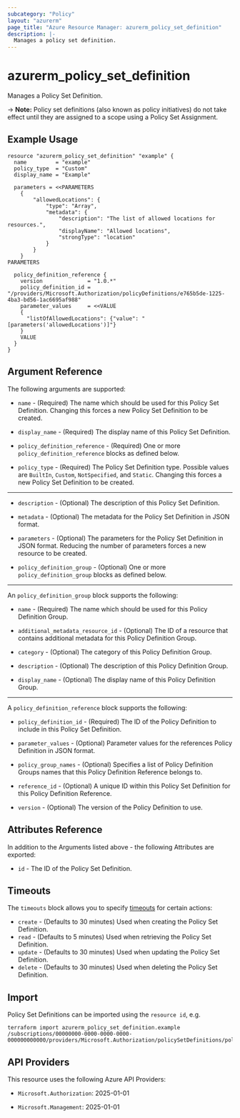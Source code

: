 ```yaml
---
subcategory: "Policy"
layout: "azurerm"
page_title: "Azure Resource Manager: azurerm_policy_set_definition"
description: |-
  Manages a policy set definition.
---
```


# azurerm_policy_set_definition

Manages a Policy Set Definition.

-> **Note:** Policy set definitions (also known as policy initiatives) do not take effect until they are assigned to a scope using a Policy Set Assignment.

## Example Usage

```hcl
resource "azurerm_policy_set_definition" "example" {
  name         = "example"
  policy_type  = "Custom"
  display_name = "Example"

  parameters = <<PARAMETERS
    {
        "allowedLocations": {
            "type": "Array",
            "metadata": {
                "description": "The list of allowed locations for resources.",
                "displayName": "Allowed locations",
                "strongType": "location"
            }
        }
    }
PARAMETERS

  policy_definition_reference {
    version              = "1.0.*"
    policy_definition_id = "/providers/Microsoft.Authorization/policyDefinitions/e765b5de-1225-4ba3-bd56-1ac6695af988"
    parameter_values     = <<VALUE
    {
      "listOfAllowedLocations": {"value": "[parameters('allowedLocations')]"}
    }
    VALUE
  }
}
```

## Argument Reference

The following arguments are supported:

* `name` - (Required) The name which should be used for this Policy Set Definition. Changing this forces a new Policy Set Definition to be created.

* `display_name` - (Required) The display name of this Policy Set Definition.

* `policy_definition_reference` - (Required) One or more `policy_definition_reference` blocks as defined below.

* `policy_type` - (Required) The Policy Set Definition type. Possible values are `BuiltIn`, `Custom`, `NotSpecified`, and `Static`. Changing this forces a new Policy Set Definition to be created.

---

* `description` - (Optional) The description of this Policy Set Definition.

* `metadata` - (Optional) The metadata for the Policy Set Definition in JSON format.

* `parameters` - (Optional) The parameters for the Policy Set Definition in JSON format. Reducing the number of parameters forces a new resource to be created.

* `policy_definition_group` - (Optional) One or more `policy_definition_group` blocks as defined below.

---

An `policy_definition_group` block supports the following:

* `name` - (Required) The name which should be used for this Policy Definition Group.

* `additional_metadata_resource_id` - (Optional) The ID of a resource that contains additional metadata for this Policy Definition Group.

* `category` - (Optional) The category of this Policy Definition Group.

* `description` - (Optional) The description of this Policy Definition Group.

* `display_name` - (Optional) The display name of this Policy Definition Group.

---

A `policy_definition_reference` block supports the following:

* `policy_definition_id` - (Required) The ID of the Policy Definition to include in this Policy Set Definition.

* `parameter_values` - (Optional) Parameter values for the references Policy Definition in JSON format.

* `policy_group_names` - (Optional) Specifies a list of Policy Definition Groups names that this Policy Definition Reference belongs to.

* `reference_id` - (Optional) A unique ID within this Policy Set Definition for this Policy Definition Reference.

* `version` - (Optional) The version of the Policy Definition to use.

## Attributes Reference

In addition to the Arguments listed above - the following Attributes are exported:

* `id` - The ID of the Policy Set Definition.

## Timeouts

The `timeouts` block allows you to specify [timeouts](https://www.terraform.io/language/resources/syntax#operation-timeouts) for certain actions:

* `create` - (Defaults to 30 minutes) Used when creating the Policy Set Definition.
* `read` - (Defaults to 5 minutes) Used when retrieving the Policy Set Definition.
* `update` - (Defaults to 30 minutes) Used when updating the Policy Set Definition.
* `delete` - (Defaults to 30 minutes) Used when deleting the Policy Set Definition.

## Import

Policy Set Definitions can be imported using the `resource id`, e.g.

```shell
terraform import azurerm_policy_set_definition.example /subscriptions/00000000-0000-0000-0000-000000000000/providers/Microsoft.Authorization/policySetDefinitions/policySetDefinitionName
```

## API Providers
<!-- This section is generated, changes will be overwritten -->
This resource uses the following Azure API Providers:

* `Microsoft.Authorization`: 2025-01-01

* `Microsoft.Management`: 2025-01-01
